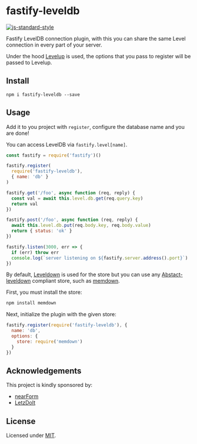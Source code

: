 # fastify-leveldb

[![js-standard-style](https://img.shields.io/badge/code%20style-standard-brightgreen.svg?style=flat)](http://standardjs.com/)


Fastify LevelDB connection plugin, with this you can share the same Level connection in every part of your server.

Under the hood [Levelup](https://github.com/Level/levelup) is used, the options that you pass to register will be passed to Levelup.

## Install
```
npm i fastify-leveldb --save
```

## Usage
Add it to you project with `register`, configure the database name and you are done!

You can access LevelDB via `fastify.level[name]`.
```js
const fastify = require('fastify')()

fastify.register(
  require('fastify-leveldb'),
  { name: 'db' }
)

fastify.get('/foo', async function (req, reply) {
  const val = await this.level.db.get(req.query.key)
  return val
})

fastify.post('/foo', async function (req, reply) {
  await this.level.db.put(req.body.key, req.body.value)
  return { status: 'ok' }
})

fastify.listen(3000, err => {
  if (err) throw err
  console.log(`server listening on ${fastify.server.address().port}`)
})
```

By default, [Leveldown](https://github.com/Level/leveldown) is used for the store but you can use any [Abstact-leveldown](https://github.com/Level/abstract-leveldown/) compliant store, such as [memdown](https://github.com/Level/memdown).

First, you must install the store:

```sh
npm install memdown
```

Next, initialize the plugin with the given store:

```js
fastify.register(require('fastify-leveldb'), {
  name: 'db',
  options: {
    store: require('memdown')
  }
})
```

## Acknowledgements

This project is kindly sponsored by:
- [nearForm](http://nearform.com)
- [LetzDoIt](http://www.letzdoitapp.com/)

## License

Licensed under [MIT](./LICENSE).
